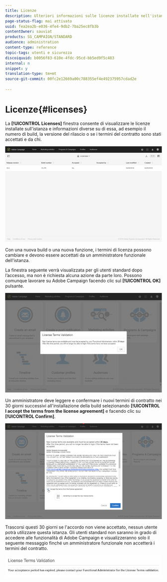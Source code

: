 ```yaml
---
title: Licenze
description: Ulteriori informazioni sulle licenze installate nell'istanza.
page-status-flag: mai attivato
uuid: fea2ea2b-e036-4fe4-9db2-7ba25ec8fb3b
contentOwner: sauviat
products: SG_CAMPAIGN/STANDARD
audience: administration
content-type: reference
topic-tags: utenti e sicurezza
discoiquuid: b0056f83-610e-4fdc-95cd-bb5ed9f5c483
internal: n
snippet: y
translation-type: tm+mt
source-git-commit: 00fc2e12669a00c788355ef4e492375957cdad2e

---
```



# Licenze{#licenses}

La **[!UICONTROL Licenses]** finestra consente di visualizzare le licenze installate sull'istanza e informazioni diverse su di essa, ad esempio il numero di build, la versione del rilascio o se i termini del contratto sono stati accettati e da chi.

![](assets/license_1.png)

Con una nuova build o una nuova funzione, i termini di licenza possono cambiare e devono essere accettati da un amministratore funzionale dell'istanza.

La finestra seguente verrà visualizzata per gli utenti standard dopo l’accesso, ma non è richiesta alcuna azione da parte loro. Possono comunque lavorare su Adobe Campaign facendo clic sul **[!UICONTROL OK]** pulsante.

![](assets/license_2.png)

Un amministratore deve leggere e confermare i nuovi termini di contratto nei 30 giorni successivi all'installazione della build selezionando **[!UICONTROL I accept the terms from the license agreement]** e facendo clic su **[!UICONTROL Confirm]**.

![](assets/license_3.png)

Trascorsi questi 30 giorni se l'accordo non viene accettato, nessun utente potrà utilizzare questa istanza. Gli utenti standard non saranno in grado di accedere alle funzionalità di Adobe Campaign e visualizzeranno solo il seguente messaggio finché un amministratore funzionale non accetterà i termini del contratto.

![](assets/license_4.png)

